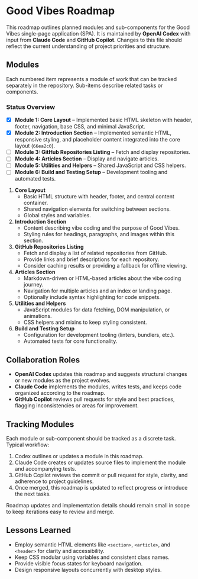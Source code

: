 # Good Vibes Roadmap

This roadmap outlines planned modules and sub-components for the Good Vibes single-page application (SPA). It is maintained by **OpenAI Codex** with input from **Claude Code** and **GitHub Copilot**. Changes to this file should reflect the current understanding of project priorities and structure.

## Modules

Each numbered item represents a module of work that can be tracked separately in the repository. Sub-items describe related tasks or components.

### Status Overview

- [x] **Module 1: Core Layout** – Implemented basic HTML skeleton with header, footer, navigation, base CSS, and minimal JavaScript.
- [x] **Module 2: Introduction Section** – Implemented semantic HTML, responsive styling, and placeholder content integrated into the core layout (`66ea2c0`).
- [ ] **Module 3: GitHub Repositories Listing** – Fetch and display repositories.
- [ ] **Module 4: Articles Section** – Display and navigate articles.
- [ ] **Module 5: Utilities and Helpers** – Shared JavaScript and CSS helpers.
- [ ] **Module 6: Build and Testing Setup** – Development tooling and automated tests.

1. **Core Layout**
   - Basic HTML structure with header, footer, and central content container.
   - Shared navigation elements for switching between sections.
   - Global styles and variables.
2. **Introduction Section**
   - Content describing vibe coding and the purpose of Good Vibes.
   - Styling rules for headings, paragraphs, and images within this section.
3. **GitHub Repositories Listing**
   - Fetch and display a list of related repositories from GitHub.
   - Provide links and brief descriptions for each repository.
   - Consider caching results or providing a fallback for offline viewing.
4. **Articles Section**
   - Markdown-driven or HTML-based articles about the vibe coding journey.
   - Navigation for multiple articles and an index or landing page.
   - Optionally include syntax highlighting for code snippets.
5. **Utilities and Helpers**
   - JavaScript modules for data fetching, DOM manipulation, or animations.
   - CSS helpers and mixins to keep styling consistent.
6. **Build and Testing Setup**
   - Configuration for development tooling (linters, bundlers, etc.).
   - Automated tests for core functionality.

## Collaboration Roles

- **OpenAI Codex** updates this roadmap and suggests structural changes or new modules as the project evolves.
- **Claude Code** implements the modules, writes tests, and keeps code organized according to the roadmap.
- **GitHub Copilot** reviews pull requests for style and best practices, flagging inconsistencies or areas for improvement.

## Tracking Modules

Each module or sub-component should be tracked as a discrete task. Typical workflow:

1. Codex outlines or updates a module in this roadmap.
2. Claude Code creates or updates source files to implement the module and accompanying tests.
3. GitHub Copilot reviews the commit or pull request for style, clarity, and adherence to project guidelines.
4. Once merged, this roadmap is updated to reflect progress or introduce the next tasks.

Roadmap updates and implementation details should remain small in scope to keep iterations easy to review and merge.

## Lessons Learned

- Employ semantic HTML elements like `<section>`, `<article>`, and `<header>` for clarity and accessibility.
- Keep CSS modular using variables and consistent class names.
- Provide visible focus states for keyboard navigation.
- Design responsive layouts concurrently with desktop styles.
